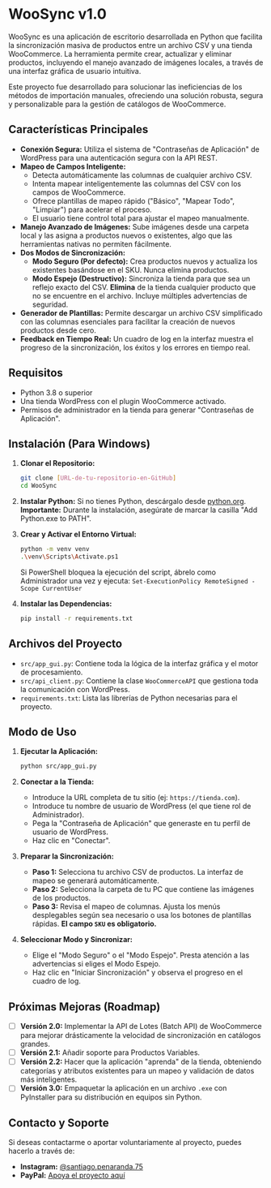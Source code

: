 # WooSync v1.0

WooSync es una aplicación de escritorio desarrollada en Python que facilita la sincronización masiva de productos entre un archivo CSV y una tienda WooCommerce. La herramienta permite crear, actualizar y eliminar productos, incluyendo el manejo avanzado de imágenes locales, a través de una interfaz gráfica de usuario intuitiva.

Este proyecto fue desarrollado para solucionar las ineficiencias de los métodos de importación manuales, ofreciendo una solución robusta, segura y personalizable para la gestión de catálogos de WooCommerce.

## Características Principales

- **Conexión Segura:** Utiliza el sistema de "Contraseñas de Aplicación" de WordPress para una autenticación segura con la API REST.
- **Mapeo de Campos Inteligente:**
    - Detecta automáticamente las columnas de cualquier archivo CSV.
    - Intenta mapear inteligentemente las columnas del CSV con los campos de WooCommerce.
    - Ofrece plantillas de mapeo rápido ("Básico", "Mapear Todo", "Limpiar") para acelerar el proceso.
    - El usuario tiene control total para ajustar el mapeo manualmente.
- **Manejo Avanzado de Imágenes:** Sube imágenes desde una carpeta local y las asigna a productos nuevos o existentes, algo que las herramientas nativas no permiten fácilmente.
- **Dos Modos de Sincronización:**
    - **Modo Seguro (Por defecto):** Crea productos nuevos y actualiza los existentes basándose en el SKU. Nunca elimina productos.
    - **Modo Espejo (Destructivo):** Sincroniza la tienda para que sea un reflejo exacto del CSV. **Elimina** de la tienda cualquier producto que no se encuentre en el archivo. Incluye múltiples advertencias de seguridad.
- **Generador de Plantillas:** Permite descargar un archivo CSV simplificado con las columnas esenciales para facilitar la creación de nuevos productos desde cero.
- **Feedback en Tiempo Real:** Un cuadro de log en la interfaz muestra el progreso de la sincronización, los éxitos y los errores en tiempo real.

## Requisitos

- Python 3.8 o superior
- Una tienda WordPress con el plugin WooCommerce activado.
- Permisos de administrador en la tienda para generar "Contraseñas de Aplicación".

## Instalación (Para Windows)

1.  **Clonar el Repositorio:**
    ```bash
    git clone [URL-de-tu-repositorio-en-GitHub]
    cd WooSync
    ```

2.  **Instalar Python:**
    Si no tienes Python, descárgalo desde [python.org](https://www.python.org/downloads/). **Importante:** Durante la instalación, asegúrate de marcar la casilla "Add Python.exe to PATH".

3.  **Crear y Activar el Entorno Virtual:**
    ```bash
    python -m venv venv
    .\venv\Scripts\Activate.ps1
    ```
    Si PowerShell bloquea la ejecución del script, ábrelo como Administrador una vez y ejecuta:
    `Set-ExecutionPolicy RemoteSigned -Scope CurrentUser`

4.  **Instalar las Dependencias:**
    ```bash
    pip install -r requirements.txt
    ```

## Archivos del Proyecto

- `src/app_gui.py`: Contiene toda la lógica de la interfaz gráfica y el motor de procesamiento.
- `src/api_client.py`: Contiene la clase `WooCommerceAPI` que gestiona toda la comunicación con WordPress.
- `requirements.txt`: Lista las librerías de Python necesarias para el proyecto.

## Modo de Uso

1.  **Ejecutar la Aplicación:**
    ```bash
    python src/app_gui.py
    ```

2.  **Conectar a la Tienda:**
    - Introduce la URL completa de tu sitio (ej: `https://tienda.com`).
    - Introduce tu nombre de usuario de WordPress (el que tiene rol de Administrador).
    - Pega la "Contraseña de Aplicación" que generaste en tu perfil de usuario de WordPress.
    - Haz clic en "Conectar".

3.  **Preparar la Sincronización:**
    - **Paso 1:** Selecciona tu archivo CSV de productos. La interfaz de mapeo se generará automáticamente.
    - **Paso 2:** Selecciona la carpeta de tu PC que contiene las imágenes de los productos.
    - **Paso 3:** Revisa el mapeo de columnas. Ajusta los menús desplegables según sea necesario o usa los botones de plantillas rápidas. **El campo `SKU` es obligatorio.**

4.  **Seleccionar Modo y Sincronizar:**
    - Elige el "Modo Seguro" o el "Modo Espejo". Presta atención a las advertencias si eliges el Modo Espejo.
    - Haz clic en "Iniciar Sincronización" y observa el progreso en el cuadro de log.

## Próximas Mejoras (Roadmap)

- [ ] **Versión 2.0:** Implementar la API de Lotes (Batch API) de WooCommerce para mejorar drásticamente la velocidad de sincronización en catálogos grandes.
- [ ] **Versión 2.1:** Añadir soporte para Productos Variables.
- [ ] **Versión 2.2:** Hacer que la aplicación "aprenda" de la tienda, obteniendo categorías y atributos existentes para un mapeo y validación de datos más inteligentes.
- [ ] **Versión 3.0:** Empaquetar la aplicación en un archivo `.exe` con PyInstaller para su distribución en equipos sin Python.

## Contacto y Soporte

Si deseas contactarme o aportar voluntariamente al proyecto, puedes hacerlo a través de:

* **Instagram:** [@santiago.penaranda.75](https://www.instagram.com/santiago.penaranda.75?igsh=aGxzYTRlNnZoaHZh)
* **PayPal:** [Apoya el proyecto aquí](https://paypal.me/santielpilo)